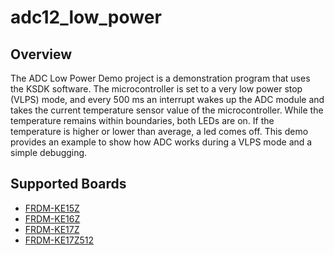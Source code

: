 # adc12_low_power

## Overview
The ADC Low Power Demo project is a demonstration program that uses the KSDK software. The
microcontroller is set to a very low power stop (VLPS) mode, and every 500 ms an interrupt wakes up
the ADC module and takes the current temperature sensor value of the microcontroller. While the 
temperature remains within boundaries, both LEDs are on. If the temperature is higher or lower than
average, a led comes off. This demo provides an example to show how ADC works during a VLPS mode and
a simple debugging.

## Supported Boards
- [FRDM-KE15Z](../../../_boards/frdmke15z/demo_apps/adc12_low_power/example_board_readme.md)
- [FRDM-KE16Z](../../../_boards/frdmke16z/demo_apps/adc12_low_power/example_board_readme.md)
- [FRDM-KE17Z](../../../_boards/frdmke17z/demo_apps/adc12_low_power/example_board_readme.md)
- [FRDM-KE17Z512](../../../_boards/frdmke17z512/demo_apps/adc12_low_power/example_board_readme.md)
